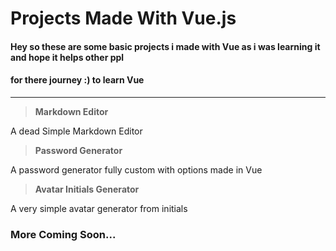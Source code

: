 # Projects Made With Vue.js 

#### Hey so these are some basic projects i made with Vue as i was learning it and hope it helps other ppl
#### for there journey :) to learn Vue

<hr>

> **Markdown Editor**

A dead Simple Markdown Editor

> **Password Generator** 

A password generator fully custom with options made in Vue

> **Avatar Initials Generator** 

A very simple avatar generator from initials

### More Coming Soon...
